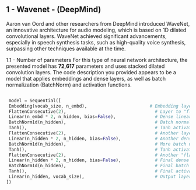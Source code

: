 ## 1 - Wavenet - (DeepMind)

   Aaron van Oord and other researchers from DeepMind introduced WaveNet, an innovative architecture for audio modeling, which is based on 1D dilated convolutional layers. WaveNet achieved 
   significant advancements, especially in speech synthesis tasks, such as high-quality voice synthesis, surpassing other techniques available at the time.

   1.1 - Number of parameters
    For this type of neural network architecture, the presented model has **72,617** parameters and uses stacked dilated convolution layers. The code description you provided appears to be a 
    model that applies embeddings and dense layers, as well as batch normalization (BatchNorm) and activation functions.
    
   ``` Python

    model = Sequential([
    Embedding(vocab_size, n_embd),                        # Embedding layer that transforms vocabulary indices into dense vectors of dimension n_embd
    FlattenConsecutive(2),                                  # Layer to "flatten" the dimensions, probably to facilitate passing the data to dense layers
    Linear(n_embd * 2, n_hidden, bias=False),               # Dense linear layer with n_embd * 2 inputs and n_hidden outputs, without bias
    BatchNorm1d(n_hidden),                                  # Batch normalization (BatchNorm) on the output of the previous layer
    Tanh(),                                                 # Tanh activation function
    FlattenConsecutive(2),                                  # Another layer to flatten
    Linear(n_hidden * 2, n_hidden, bias=False),             # Another dense linear layer
    BatchNorm1d(n_hidden),                                  # More batch normalization
    Tanh(),                                                 # Tanh activation function
    FlattenConsecutive(2),                                  # Another "flattening" layer
    Linear(n_hidden * 2, n_hidden, bias=False),             # Final dense linear layer
    BatchNorm1d(n_hidden),                                  # Final batch normalization
    Tanh(),                                                 # Final activation function
    Linear(n_hidden, vocab_size),                           # Output layer that generates the vocabulary prediction
])

```

      
         

